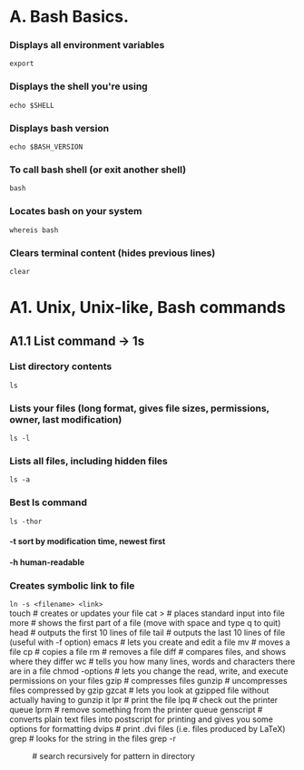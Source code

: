 # A. Bash Basics.

### Displays all environment variables
```export```

### Displays the shell you're using
```echo $SHELL```

### Displays bash version 
```echo $BASH_VERSION```  

### To call bash shell (or exit another shell) 
```bash```

### Locates bash on your system
```whereis bash```  

### Clears terminal content (hides previous lines)
```clear```             

# A1. Unix, Unix-like, Bash commands

## A1.1 List command -> 1s

### List directory contents
```ls```

### Lists your files (long format, gives file sizes, permissions, owner, last modification)
```ls -l```

### Lists all files, including hidden files                        
```ls -a```   

### Best ls command 
```ls -thor``` 
#### -t sort by modification time, newest first                      
#### -h human-readable
####

### Creates symbolic link to file                       
```ln -s <filename> <link>```       
touch <filename>              # creates or updates your file
cat > <filename>              # places standard input into file
more <filename>               # shows the first part of a file (move with space and type q to quit)
head <filename>               # outputs the first 10 lines of file
tail <filename>               # outputs the last 10 lines of file (useful with -f option)
emacs <filename>              # lets you create and edit a file
mv <filename1> <filename2>    # moves a file
cp <filename1> <filename2>    # copies a file
rm <filename>                 # removes a file
diff <filename1> <filename2>  # compares files, and shows where they differ
wc <filename>                 # tells you how many lines, words and characters there are in a file
chmod -options <filename>     # lets you change the read, write, and execute permissions on your files
gzip <filename>               # compresses files
gunzip <filename>             # uncompresses files compressed by gzip
gzcat <filename>              # lets you look at gzipped file without actually having to gunzip it
lpr <filename>                # print the file
lpq                           # check out the printer queue
lprm <jobnumber>              # remove something from the printer queue
genscript                     # converts plain text files into postscript for printing and gives you some options for formatting
dvips <filename>              # print .dvi files (i.e. files produced by LaTeX)
grep <pattern> <filenames>    # looks for the string in the files
grep -r <pattern> <dir>       # search recursively for pattern in directory

